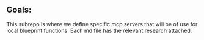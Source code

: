 ## Goals:
This subrepo is where we define specific mcp servers that will be of use for local blueprint functions. Each md file has the relevant research attached.
